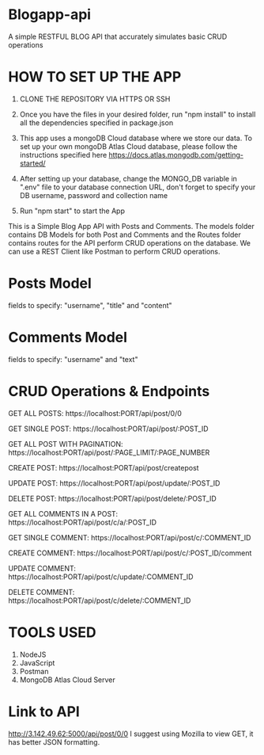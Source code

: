 # Blogapp-api
A simple RESTFUL BLOG API that accurately simulates basic CRUD operations

# HOW TO SET UP THE APP
1. CLONE THE REPOSITORY VIA HTTPS OR SSH

2. Once you have the files in your desired folder, run "npm install" to install all the dependencies specified in package.json

3. This app uses a mongoDB Cloud database where we store our data. To set up your own mongoDB Atlas Cloud database, please follow the instructions specified here https://docs.atlas.mongodb.com/getting-started/

4. After setting up your database, change the MONGO_DB variable in ".env" file to your database connection URL, don't forget to specify your DB username, password and collection name

5. Run "npm start" to start the App

This is a Simple Blog App API with Posts and Comments. The models folder contains DB Models for both Post and Comments and the Routes folder contains routes for the API perform CRUD operations on the database. We can use a REST Client like Postman to perform CRUD operations.

# Posts Model
fields to specify: "username", "title" and "content"

# Comments Model
fields to specify: "username" and "text"

# CRUD Operations & Endpoints
GET ALL POSTS: https://localhost:PORT/api/post/0/0

GET SINGLE POST: https://localhost:PORT/api/post/:POST_ID

GET ALL POST WITH PAGINATION: https://localhost:PORT/api/post/:PAGE_LIMIT/:PAGE_NUMBER

CREATE POST: https://localhost:PORT/api/post/createpost

UPDATE POST: https://localhost:PORT/api/post/update/:POST_ID

DELETE POST: https://localhost:PORT/api/post/delete/:POST_ID

GET ALL COMMENTS IN A POST: https://localhost:PORT/api/post/c/a/:POST_ID

GET SINGLE COMMENT: https://localhost:PORT/api/post/c/:COMMENT_ID

CREATE COMMENT: https://localhost:PORT/api/post/c/:POST_ID/comment

UPDATE COMMENT: https://localhost:PORT/api/post/c/update/:COMMENT_ID

DELETE COMMENT: https://localhost:PORT/api/post/c/delete/:COMMENT_ID


# TOOLS USED
1. NodeJS
2. JavaScript
3. Postman
4. MongoDB Atlas Cloud Server

# Link to API
http://3.142.49.62:5000/api/post/0/0
I suggest using Mozilla to view GET, it has better JSON formatting.
